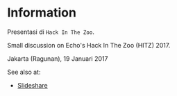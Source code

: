 # Information

Presentasi di `Hack In The Zoo`.

Small discussion on Echo's Hack In The Zoo (HITZ) 2017.

Jakarta (Ragunan), 19 Januari 2017

See also at:

- [Slideshare](https://www.slideshare.net/xathrya/bypass-security-checking-with-frida-86417770)